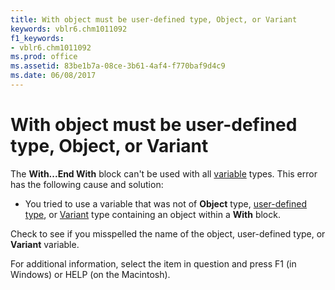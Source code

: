```yaml
---
title: With object must be user-defined type, Object, or Variant
keywords: vblr6.chm1011092
f1_keywords:
- vblr6.chm1011092
ms.prod: office
ms.assetid: 83be1b7a-08ce-3b61-4af4-f770baf9d4c9
ms.date: 06/08/2017
---
```



# With object must be user-defined type, Object, or Variant

The **With...End With** block can't be used with all [variable](../../Glossary/vbe-glossary.md#variable) types. This error has the following cause and solution:

- You tried to use a variable that was not of **Object** type, [user-defined type](../../Glossary/vbe-glossary.md#user-defined-type), or [Variant](../../Glossary/vbe-glossary.md#variant-data-type) type containing an object within a **With** block.

Check to see if you misspelled the name of the object, user-defined type, or **Variant** variable.

For additional information, select the item in question and press F1 (in Windows) or HELP (on the Macintosh).
